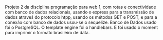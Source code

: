 Projeto 2 da disciplina programação para web 1, com rotas e conectividade com banco de dados relacionais, usando o express para a transmissão de dados atraveś
do protocolo htpp, usando os métodos GET e POST, e para a conexão com banco de dados usou-se o sequelize.
Banco de Dados usado foi o PostgreSQL.
O template engine foi o handlebars.
E foi usado o moment para imprimir o formato brasileiro de data.
